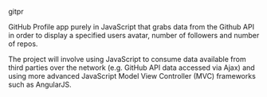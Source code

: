 gitpr

GitHub Profile app purely in JavaScript that grabs data from the Github API in order to display a specified users avatar, number of followers and number of repos.

The project will involve using JavaScript to consume data available from third parties over the network (e.g. GitHub API data accessed via Ajax) and using more advanced JavaScript Model View Controller (MVC) frameworks such as AngularJS.
